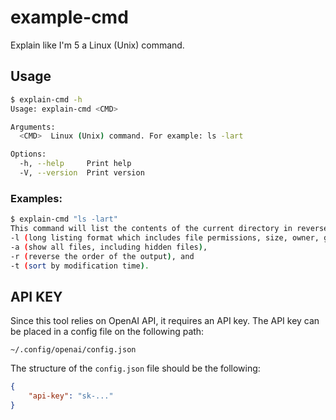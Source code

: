 # example-cmd

Explain like I'm 5 a Linux (Unix) command.

## Usage

```bash
$ explain-cmd -h
Usage: explain-cmd <CMD>

Arguments:
  <CMD>  Linux (Unix) command. For example: ls -lart

Options:
  -h, --help     Print help
  -V, --version  Print version
```

### Examples:

```bash
$ explain-cmd "ls -lart"
This command will list the contents of the current directory in reverse order by modification time. The options used are:
-l (long listing format which includes file permissions, size, owner, group, modification time, and filename),
-a (show all files, including hidden files),
-r (reverse the order of the output), and
-t (sort by modification time).
```

## API KEY

Since this tool relies on OpenAI API, it requires an API key. The API key can be placed in a config file on the following 
path:

```
~/.config/openai/config.json
```

The structure of the `config.json` file should be the following:

```json
{
    "api-key": "sk-..."
}
```
